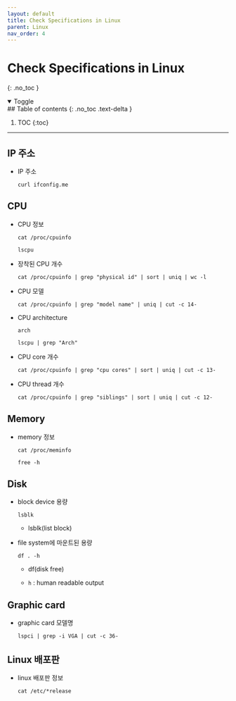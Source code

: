 ```yaml
---
layout: default
title: Check Specifications in Linux
parent: Linux
nav_order: 4
---
```


# Check Specifications in Linux
{: .no_toc }

<details open markdown="block">
  <summary>
    Toggle
  </summary>
## Table of contents
{: .no_toc .text-delta }

1. TOC
{:toc}
</details>

---

## IP 주소

- IP 주소

	```shell
	curl ifconfig.me
	```

## CPU

- CPU 정보

	```shell
	cat /proc/cpuinfo
	```

	```shell
	lscpu
	```

- 장착된 CPU 개수

	```shell
	cat /proc/cpuinfo | grep "physical id" | sort | uniq | wc -l
	```

- CPU 모델

	```shell
	cat /proc/cpuinfo | grep "model name" | uniq | cut -c 14-
	```
- CPU architecture

	```shell
	arch
	```

	```shell
	lscpu | grep "Arch"
	```

- CPU core 개수

	```shell
	cat /proc/cpuinfo | grep "cpu cores" | sort | uniq | cut -c 13-
	```

- CPU thread 개수

	```shell
	cat /proc/cpuinfo | grep "siblings" | sort | uniq | cut -c 12-
	```

## Memory

- memory 정보

	```shell
	cat /proc/meminfo
	```

	```shell
	free -h
	```

## Disk

- block device 용량

	```shell
	lsblk
	```

	- lsblk(list block)

- file system에 마운트된 용량

	```shell
	df . -h
	```

	- df(disk free)

	- `h` : human readable output

## Graphic card

- graphic card 모델명

	```shell
	lspci | grep -i VGA | cut -c 36-
	```

## Linux 배포판

- linux 배포판 정보

	```shell
	cat /etc/*release
	```
